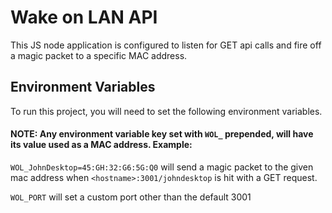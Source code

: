 
# Wake on LAN API

This JS node application is configured to listen for GET api calls and fire off a magic packet to a specific MAC address.

## Environment Variables

To run this project, you will need to set the following environment variables. 
#### NOTE: Any environment variable key set with `WOL_` prepended, will have its value used as a MAC address. Example:

`WOL_JohnDesktop=45:GH:32:G6:5G:Q0` will send a magic packet to the given mac address when `<hostname>:3001/johndesktop` is hit with a GET request.

`WOL_PORT` will set a custom port other than the default 3001



